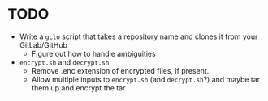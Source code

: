 TODO
====

 + Write a `gclo` script that takes a repository name and clones it from your GitLab/GitHub
    - Figure out how to handle ambiguities
 + `encrypt.sh` and `decrypt.sh`
    - Remove .enc extension of encrypted files, if present.
    - Allow multiple inputs to `encrypt.sh` (and `decrypt.sh`?) and maybe tar them up and encrypt the tar
